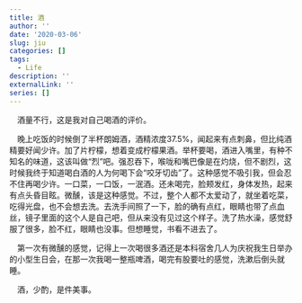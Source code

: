 ```yaml
---
title: 酒
author: ''
date: '2020-03-06'
slug: jiu
categories: []
tags:
  - Life
description: ''
externalLink: ''
series: []
---
```

&emsp;酒量不行，这是我对自己喝酒的评价。

&emsp;晚上吃饭的时候倒了半杯朗姆酒，酒精浓度37.5%，闻起来有点刺鼻，但比纯酒精要好闻少许。加了片柠檬，想着变成柠檬果酒。举杯要喝，酒进入嘴里，有种不知名的味道，这该叫做“烈”吧。强忍吞下，喉咙和嘴巴像是在灼烧，但不剧烈，这时候我终于知道喝白酒的人为何喝下会“咬牙切齿”了。这种感觉不吸引我，但会忍不住再喝少许。一口菜，一口饭，一泯酒。还未喝完，脸颊发红，身体发热，起来有点头昏目眩。微醺，该是这种感觉。不过，整个人都不太爱动了，就坐着吃菜，吃得光盘，也不会想去洗。去洗手间照了一下，脸的确有点红，眼睛也带了点血丝，镜子里面的这个人是自己吧，但从来没有见过这个样子。洗了热水澡，感觉舒服了很多，脸不红，眼睛也没事。但想睡觉，书看不进去了。

&emsp;第一次有微醺的感觉，记得上一次喝很多酒还是本科宿舍几人为庆祝我生日举办的小型生日会，在那一次我喝一整瓶啤酒，喝完有股要吐的感觉，洗漱后倒头就睡。

&emsp;酒，少酌，是件美事。